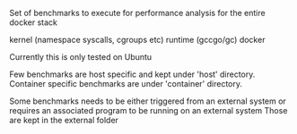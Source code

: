 Set of benchmarks to execute for performance analysis for the entire docker stack

kernel (namespace syscalls, cgroups etc)
runtime (gccgo/gc)
docker 

Currently this is only tested on Ubuntu


Few benchmarks are host specific and kept under 'host' directory.
Container specific benchmarks are under 'container' directory.


Some benchmarks needs to be either triggered from an external system or
requires an associated program to be running on an external system
Those are kept in the external folder
